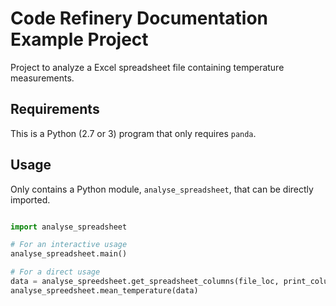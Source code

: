 
# Code Refinery Documentation Example Project

Project to analyze a Excel spreadsheet file containing temperature measurements.



## Requirements

This is a Python (2.7 or 3) program that only requires `panda`.


## Usage

Only contains a Python module, `analyse_spreadsheet`, that can be directly imported.

```python

import analyse_spreadsheet

# For an interactive usage
analyse_spreadsheet.main()

# For a direct usage
data = analyse_spreedsheet.get_spreadsheet_columns(file_loc, print_columns=False)
analyse_spreedsheet.mean_temperature(data)
```


